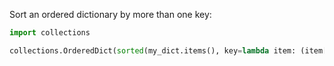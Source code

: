 Sort an ordered dictionary by more than one key:
```python
import collections

collections.OrderedDict(sorted(my_dict.items(), key=lambda item: (item[1], item[0]), reverse=True))
```